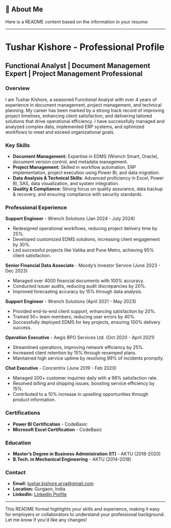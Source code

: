 
## 🚀 About Me
Here is a README content based on the information in your resume:

---

# Tushar Kishore - Professional Profile

## Functional Analyst | Document Management Expert | Project Management Professional

### Overview

I am Tushar Kishore, a seasoned Functional Analyst with over 4 years of experience in document management, project management, and technical planning. My career has been marked by a strong track record of improving project timelines, enhancing client satisfaction, and delivering tailored solutions that drive operational efficiency. I have successfully managed and analyzed complex data, implemented ERP systems, and optimized workflows to meet and exceed organizational goals.

### Key Skills

- **Document Management:** Expertise in EDMS (Wrench Smart, Oracle), document version control, and metadata management.
- **Project Management:** Skilled in workflow automation, ERP implementation, project execution using Power BI, and data migration.
- **Data Analysis & Technical Skills:** Advanced proficiency in Excel, Power BI, SAS, data visualization, and system integration.
- **Quality & Compliance:** Strong focus on quality assurance, data backup & recovery, and ensuring compliance with security standards.

### Professional Experience

**Support Engineer** - Wrench Solutions (Jan 2024 - July 2024)  
- Redesigned operational workflows, reducing project delivery time by 25%.
- Developed customized EDMS solutions, increasing client engagement by 30%.
- Led successful projects like Vatika and Pune Metro, achieving 95% client satisfaction.

**Senior Financial Data Associate** - Moody’s Investor Service (June 2023 - Dec 2023)  
- Managed over 4000 financial documents with 100% accuracy.
- Conducted issuer audits, reducing audit discrepancies by 20%.
- Improved forecasting accuracy by 15% through data analysis.

**Support Engineer** - Wrench Solutions (April 2021 - May 2023)  
- Provided end-to-end client support, enhancing satisfaction by 20%.
- Trained 50+ team members, reducing user errors by 40%.
- Successfully deployed EDMS for key projects, ensuring 100% delivery success.

**Operation Executive** - Aegis BPO Services Ltd. (Oct 2020 - April 2021)  
- Streamlined operations, improving network efficiency by 25%.
- Increased client retention by 15% through revamped plans.
- Maintained high service uptime by resolving 99% of incidents promptly.

**Chat Executive** - Concentrix (June 2019 - Feb 2020)  
- Managed 200+ customer inquiries daily with a 98% satisfaction rate.
- Resolved billing and shipping issues, boosting service efficiency by 15%.
- Contributed to a 10% increase in upselling opportunities through product information.

### Certifications

- **Power BI Certification** - CodeBasic
- **Microsoft Excel Certification** - CodeBasic

### Education

- **Master’s Degree in Business Administration (IT)** - AKTU (2018-2020)
- **B.Tech. in Mechanical Engineering** - AKTU (2014-2018)

### Contact

- **Email:** tushar.kishore.arya@gmail.com
- **Location:** Gurgaon, India
- **LinkedIn:** [LinkedIn Profile](https://www.linkedin.com/in/tushar-kishore-845982303/)

---

This README format highlights your skills and experience, making it easy for employers or collaborators to understand your professional background. Let me know if you'd like any changes!

